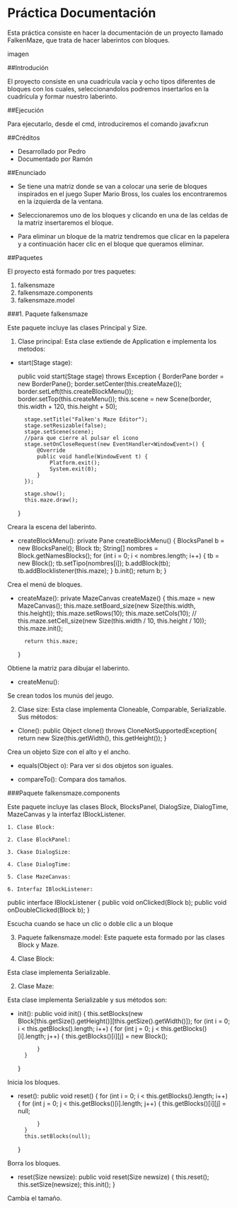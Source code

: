 
# Práctica Documentación

Esta práctica consiste en hacer la documentación de un proyecto llamado FalkenMaze, que trata de hacer laberintos con bloques.

imagen

##Introdución

El proyecto consiste en una cuadrícula vacía y ocho tipos diferentes de bloques con los cuales, seleccionandolos podremos insertarlos en la cuadrícula y formar nuestro laberinto.

##Ejecución

Para ejecutarlo, desde el cmd, introduciremos el comando javafx:run

##Créditos

- Desarrollado por Pedro
- Documentado por Ramón

##Enunciado

- Se tiene una matriz donde se van a colocar una serie de bloques inspirados en el juego Super Mario Bross, los cuales los encontraremos en la izquierda de la ventana.

- Seleccionaremos uno de los bloques y clicando en una de las celdas de la matriz insertaremos el bloque.

- Para eliminar un bloque de la matriz tendremos que clicar en la papelera y a continuación hacer clic en el bloque que queramos eliminar.

##Paquetes

El proyecto está formado por tres paquetes:
1. falkensmaze
2. falkensmaze.components
3. falkensmaze.model

###1. Paquete falkensmaze

Este paquete incluye las clases Principal y Size.

1. Clase principal:
Esta clase extiende de Application e implementa los metodos:
- start(Stage stage):

    public void start(Stage stage) throws Exception {
        BorderPane border = new BorderPane();
        border.setCenter(this.createMaze());
        border.setLeft(this.createBlockMenu());
        border.setTop(this.createMenu());
        this.scene = new Scene(border, this.width + 120, this.height + 50);

        stage.setTitle("Falken's Maze Editor");
        stage.setResizable(false);
        stage.setScene(scene);
        //para que cierre al pulsar el icono
        stage.setOnCloseRequest(new EventHandler<WindowEvent>() {
            @Override
            public void handle(WindowEvent t) {
                Platform.exit();
                System.exit(0);
            }
        });

        stage.show();
        this.maze.draw();
    }

Creara la escena del laberinto.

- createBlockMenu():
    private Pane createBlockMenu() {
        BlocksPanel b = new BlocksPanel();
        Block tb;
        String[] nombres = Block.getNamesBlocks();
        for (int i = 0; i < nombres.length; i++) {
            tb = new Block();
            tb.setTipo(nombres[i]);
            b.addBlock(tb);
            tb.addBlocklistener(this.maze);
        }
        b.init();
        return b;
    }

Crea el menú de bloques.

- createMaze():
    private MazeCanvas createMaze() {
        this.maze = new MazeCanvas();
        this.maze.setBoard_size(new Size(this.width, this.height));
        this.maze.setRows(10);
        this.maze.setCols(10);
        // this.maze.setCell_size(new Size(this.width / 10, this.height / 10));
        this.maze.init();

        return this.maze;
    }

Obtiene la matriz para dibujar el laberinto.

- createMenu():

Se crean todos los munús del jeugo.

2. Clase size:
Esta clase implementa Cloneable, Comparable<size>, Serializable. Sus métodos:

- Clone():
    public Object clone() throws CloneNotSupportedException{
        return new Size(this.getWidth(), this.getHeight());
    }

Crea un objeto Size con el alto y el ancho.

- equals(Object o):
Para ver si dos objetos son iguales.

- compareTo():
Compara dos tamaños.

###Paquete falkensmaze.components

Este paquete incluye las clases Block, BlocksPanel, DialogSize, DialogTime, MazeCanvas y la interfaz IBlockListener.

    1. Clase Block:

    2. Clase BlockPanel:

    3. Ckase DialogSize:

    4. Clase DialogTime:

    5. Clase MazeCanvas:

    6. Interfaz IBlockListener:

public interface IBlockListener {
    public void onClicked(Block b);
    public void onDoubleClicked(Block b);
}

Escucha cuando se hace un clic o doble clic a un bloque

3. Paquete falkensmaze.model:
Este paquete esta formado por las clases Block y Maze.

1. Clase Block:

Esta clase implementa Serializable.

2. Clase Maze:

Esta clase implementa Serializable y sus métodos son:

- init():
    public void init() {
        this.setBlocks(new Block[this.getSize().getHeight()][this.getSize().getWidth()]);
        for (int i = 0; i < this.getBlocks().length; i++) {
            for (int j = 0; j < this.getBlocks()[i].length; j++) {
                this.getBlocks()[i][j] = new Block();

            }
        }
    }

Inicia los bloques.

- reset():
    public void reset() {
        for (int i = 0; i < this.getBlocks().length; i++) {
            for (int j = 0; j < this.getBlocks()[i].length; j++) {
                this.getBlocks()[i][j] = null;

            }
        }
        this.setBlocks(null);
    }

Borra los bloques.

- reset(Size newsize):
    public void reset(Size newsize) {
        this.reset();
        this.setSize(newsize);
        this.init();
    }

Cambia el tamaño.









